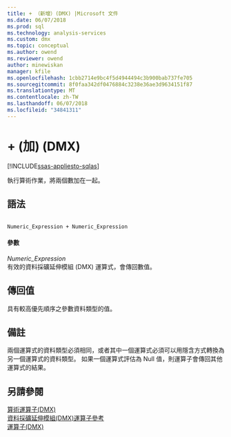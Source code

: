 ```yaml
---
title: + （新增）(DMX) |Microsoft 文件
ms.date: 06/07/2018
ms.prod: sql
ms.technology: analysis-services
ms.custom: dmx
ms.topic: conceptual
ms.author: owend
ms.reviewer: owend
author: minewiskan
manager: kfile
ms.openlocfilehash: 1cbb2714e9bc4f5d4944494c3b900bab737fe705
ms.sourcegitcommit: 8f0faa342df0476884c3238e36ae3d9634151f87
ms.translationtype: MT
ms.contentlocale: zh-TW
ms.lasthandoff: 06/07/2018
ms.locfileid: "34841311"
---
```

# <a name="-add-dmx"></a>+ (加) (DMX)
[!INCLUDE[ssas-appliesto-sqlas](../includes/ssas-appliesto-sqlas.md)]

  執行算術作業，將兩個數加在一起。  
  
## <a name="syntax"></a>語法  
  
```  
  
Numeric_Expression + Numeric_Expression  
```  
  
#### <a name="parameters"></a>參數  
 *Numeric_Expression*  
 有效的資料採礦延伸模組 (DMX) 運算式，會傳回數值。  
  
## <a name="return-value"></a>傳回值  
 具有較高優先順序之參數資料類型的值。  
  
## <a name="remarks"></a>備註  
 兩個運算式的資料類型必須相同，或者其中一個運算式必須可以用隱含方式轉換為另一個運算式的資料類型。 如果一個運算式評估為 Null 值，則運算子會傳回其他運算式的結果。  
  
## <a name="see-also"></a>另請參閱  
 [算術運算子&#40;DMX&#41;](../dmx/operators-arithmetic.md)   
 [資料採礦延伸模組&#40;DMX&#41;運算子參考](../dmx/data-mining-extensions-dmx-operator-reference.md)   
 [運算子&#40;DMX&#41;](../dmx/operators-dmx.md)  
  
  
